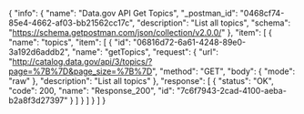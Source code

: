 {
  "info": {
    "name": "Data.gov API Get Topics",
    "_postman_id": "0468cf74-85e4-4662-af03-bb21562cc17c",
    "description": "List all topics",
    "schema": "https://schema.getpostman.com/json/collection/v2.0.0/"
  },
  "item": [
    {
      "name": "topics",
      "item": [
        {
          "id": "06816d72-6a61-4248-89e0-3a192d6addb2",
          "name": "getTopics",
          "request": {
            "url": "http://catalog.data.gov/api/3/topics/?page=%7B%7D&page_size=%7B%7D",
            "method": "GET",
            "body": {
              "mode": "raw"
            },
            "description": "List all topics"
          },
          "response": [
            {
              "status": "OK",
              "code": 200,
              "name": "Response_200",
              "id": "7c6f7943-2cad-4100-aeba-b2a8f3d27397"
            }
          ]
        }
      ]
    }
  ]
}